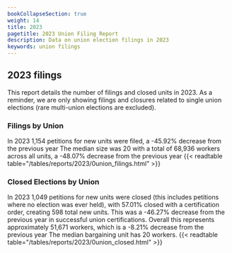```yaml
---
bookCollapseSection: true
weight: 14
title: 2023
pagetitle: 2023 Union Filing Report
description: Data on union election filings in 2023
keywords: union filings
---
```


## 2023 filings

This report details the number of filings and closed units in 2023. As a reminder, we are only showing filings and closures related to single union elections (rare multi-union elections are excluded).

### Filings by Union
In 2023 1,154 petitions for new units were filed, a -45.92% decrease from the previous year The median size was 20 with a total of 68,936 workers across all units, a -48.07% decrease from the previous year
{{< readtable table="/tables/reports/2023/0union_filings.html" >}}

### Closed Elections by Union
In 2023 1,049 petitions for new units were closed (this includes petitions where no election was ever held), with 57.01% closed with a certification order, creating 598 total new units. This was a -46.27% decrease from the previous year in successful union certifications. Overall this represents approximately 51,671 workers, which is a -8.21% decrease from the previous year The median bargaining unit has 20 workers.
{{< readtable table="/tables/reports/2023/0union_closed.html" >}}
